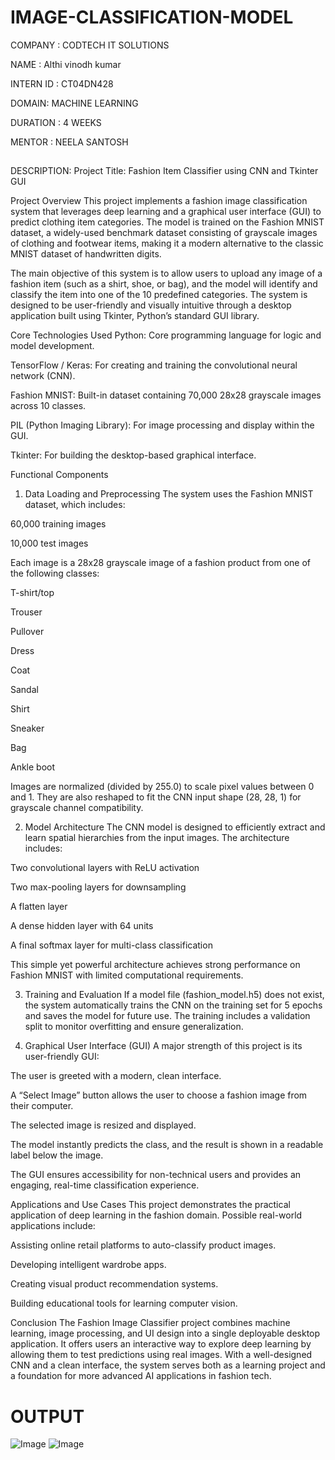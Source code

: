 # IMAGE-CLASSIFICATION-MODEL

COMPANY : CODTECH IT SOLUTIONS

NAME : Althi vinodh kumar

INTERN ID : CT04DN428

DOMAIN: MACHINE LEARNING

DURATION : 4 WEEKS

MENTOR : NEELA SANTOSH

##
DESCRIPTION:
Project Title:
Fashion Item Classifier using CNN and Tkinter GUI

Project Overview
This project implements a fashion image classification system that leverages deep learning and a graphical user interface (GUI) to predict clothing item categories. The model is trained on the Fashion MNIST dataset, a widely-used benchmark dataset consisting of grayscale images of clothing and footwear items, making it a modern alternative to the classic MNIST dataset of handwritten digits.

The main objective of this system is to allow users to upload any image of a fashion item (such as a shirt, shoe, or bag), and the model will identify and classify the item into one of the 10 predefined categories. The system is designed to be user-friendly and visually intuitive through a desktop application built using Tkinter, Python’s standard GUI library.

Core Technologies Used
Python: Core programming language for logic and model development.

TensorFlow / Keras: For creating and training the convolutional neural network (CNN).

Fashion MNIST: Built-in dataset containing 70,000 28x28 grayscale images across 10 classes.

PIL (Python Imaging Library): For image processing and display within the GUI.

Tkinter: For building the desktop-based graphical interface.

Functional Components
1. Data Loading and Preprocessing
The system uses the Fashion MNIST dataset, which includes:

60,000 training images

10,000 test images

Each image is a 28x28 grayscale image of a fashion product from one of the following classes:

T-shirt/top

Trouser

Pullover

Dress

Coat

Sandal

Shirt

Sneaker

Bag

Ankle boot

Images are normalized (divided by 255.0) to scale pixel values between 0 and 1. They are also reshaped to fit the CNN input shape (28, 28, 1) for grayscale channel compatibility.

2. Model Architecture
The CNN model is designed to efficiently extract and learn spatial hierarchies from the input images. The architecture includes:

Two convolutional layers with ReLU activation

Two max-pooling layers for downsampling

A flatten layer

A dense hidden layer with 64 units

A final softmax layer for multi-class classification

This simple yet powerful architecture achieves strong performance on Fashion MNIST with limited computational requirements.

3. Training and Evaluation
If a model file (fashion_model.h5) does not exist, the system automatically trains the CNN on the training set for 5 epochs and saves the model for future use. The training includes a validation split to monitor overfitting and ensure generalization.

4. Graphical User Interface (GUI)
A major strength of this project is its user-friendly GUI:

The user is greeted with a modern, clean interface.

A “Select Image” button allows the user to choose a fashion image from their computer.

The selected image is resized and displayed.

The model instantly predicts the class, and the result is shown in a readable label below the image.

The GUI ensures accessibility for non-technical users and provides an engaging, real-time classification experience.

Applications and Use Cases
This project demonstrates the practical application of deep learning in the fashion domain. Possible real-world applications include:

Assisting online retail platforms to auto-classify product images.

Developing intelligent wardrobe apps.

Creating visual product recommendation systems.

Building educational tools for learning computer vision.

Conclusion
The Fashion Image Classifier project combines machine learning, image processing, and UI design into a single deployable desktop application. It offers users an interactive way to explore deep learning by allowing them to test predictions using real images. With a well-designed CNN and a clean interface, the system serves both as a learning project and a foundation for more advanced AI applications in fashion tech.
##

# OUTPUT

![Image](https://github.com/user-attachments/assets/80654301-1870-42d0-9fdf-62db4e726e8d)
![Image](https://github.com/user-attachments/assets/ceb57a85-643e-4019-8b1a-07228a82f360)
